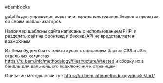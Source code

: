 #bemblocks

gulpfile для упрощения верстки и переиспользования блоков в проектах со своим шаблонизатором

Например шаблоны сайта написаны с использованием PHP, и разделить сайт на фронтенд и бекенд-API не представляется возможным

Из бема будем брать только кусок с описанием блоков CSS и JS в отдельных каталогах
https://ru.bem.info/methodology/filestructure/#nested и сборку их в бандлы для дальнейшего подключения к страницам

Описание методологии тут: https://ru.bem.info/methodology/quick-start/


